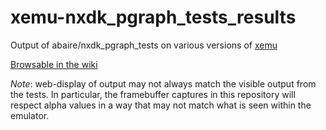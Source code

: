 xemu-nxdk_pgraph_tests_results
===

Output of abaire/nxdk_pgraph_tests on various versions of [xemu](xemu.app)

[Browsable in the wiki](https://github.com/abaire/xemu-nxdk_pgraph_tests_results/wiki/Results)

*Note*: web-display of output may not always match the visible output from the tests.
In particular, the framebuffer captures in this repository will respect alpha values in a
way that may not match what is seen within the emulator.
